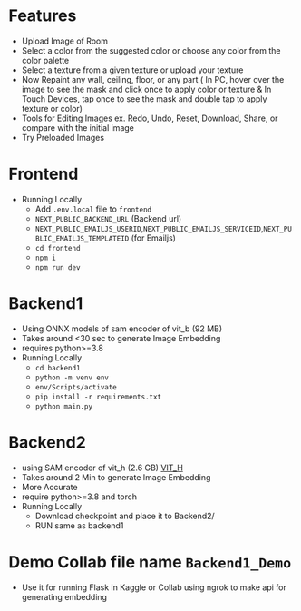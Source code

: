 # Features 
* Upload Image of Room
* Select a color from the suggested color or choose any color from the color palette
* Select a texture from a given texture or upload your texture
* Now Repaint any wall, ceiling, floor, or any part ( In PC, hover over the image to see the mask and click once to apply color or texture & In Touch Devices, tap once to see the mask and double tap to apply texture or color)
* Tools for Editing Images ex. Redo, Undo, Reset, Download, Share, or compare with the initial image
* Try Preloaded Images 

# Frontend 
* Running Locally 
  * Add `.env.local` file to `frontend`
  * `NEXT_PUBLIC_BACKEND_URL` (Backend url)
  * `NEXT_PUBLIC_EMAILJS_USERID`,`NEXT_PUBLIC_EMAILJS_SERVICEID`,`NEXT_PUBLIC_EMAILJS_TEMPLATEID` (for Emailjs)
  * `cd frontend`
  *  `npm i`
  *  `npm run dev`


# Backend1
* Using ONNX models of sam encoder of vit_b (92 MB)
* Takes around <30 sec to generate Image Embedding
* requires python>=3.8
* Running Locally
  * `cd backend1`
  * `python -m venv env`
  * `env/Scripts/activate`
  * `pip install -r requirements.txt`
  * `python main.py`


# Backend2 
* using SAM encoder of vit_h (2.6 GB) [VIT_H](https://dl.fbaipublicfiles.com/segment_anything/sam_vit_h_4b8939.pth)
* Takes around 2 Min to generate Image Embedding
* More Accurate
* require python>=3.8 and torch
* Running Locally
  * Download checkpoint and place it to Backend2/
  * RUN same as backend1 

# Demo Collab file name `Backend1_Demo`
* Use it for running Flask in Kaggle or Collab using ngrok to make api for generating embedding
